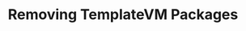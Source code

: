 ---
lang: de
layout: doc
redirect_from:
- /de/doc/removing-templatevm-packages/
redirect_to: https://github.com/Qubes-Community/Contents/blob/master/docs/customization/removing-templatevm-packages.md
ref: 75
title: Removing TemplateVM Packages
---